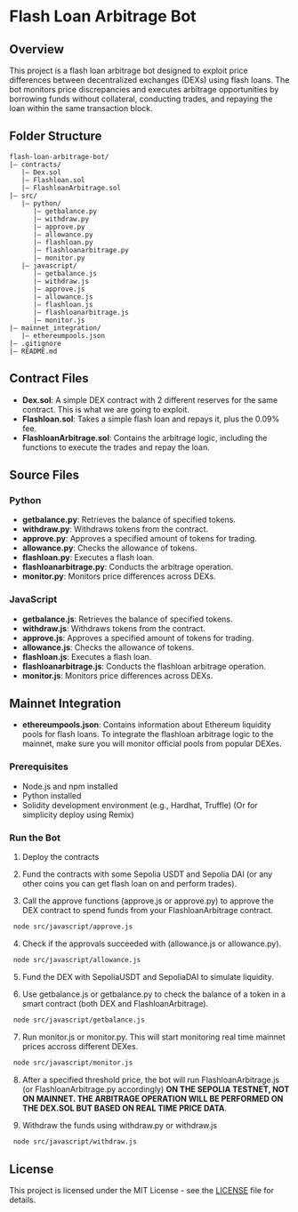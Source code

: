 # Flash Loan Arbitrage Bot

## Overview

This project is a flash loan arbitrage bot designed to exploit price differences between decentralized exchanges (DEXs) using flash loans. The bot monitors price discrepancies and executes arbitrage opportunities by borrowing funds without collateral, conducting trades, and repaying the loan within the same transaction block.

## Folder Structure

```
flash-loan-arbitrage-bot/
|— contracts/
   |— Dex.sol
   |— Flashloan.sol
   |— FlashloanArbitrage.sol
|— src/
   |— python/
      |— getbalance.py
      |— withdraw.py
      |— approve.py
      |— allowance.py
      |— flashloan.py
      |— flashloanarbitrage.py
      |— monitor.py
   |— javascript/
      |— getbalance.js
      |— withdraw.js
      |— approve.js
      |— allowance.js
      |— flashloan.js
      |— flashloanarbitrage.js
      |— monitor.js
|— mainnet_integration/
   |— ethereumpools.json
|— .gitignore
|— README.md
```

## Contract Files

- **Dex.sol**: A simple DEX contract with 2 different reserves for the same contract. This is what we are going to exploit.
- **Flashloan.sol**: Takes a simple flash loan and repays it, plus the 0.09% fee.
- **FlashloanArbitrage.sol**: Contains the arbitrage logic, including the functions to execute the trades and repay the loan.

## Source Files

### Python
- **getbalance.py**: Retrieves the balance of specified tokens.
- **withdraw.py**: Withdraws tokens from the contract.
- **approve.py**: Approves a specified amount of tokens for trading.
- **allowance.py**: Checks the allowance of tokens.
- **flashloan.py**: Executes a flash loan.
- **flashloanarbitrage.py**: Conducts the arbitrage operation.
- **monitor.py**: Monitors price differences across DEXs.

### JavaScript
- **getbalance.js**: Retrieves the balance of specified tokens.
- **withdraw.js**: Withdraws tokens from the contract.
- **approve.js**: Approves a specified amount of tokens for trading.
- **allowance.js**: Checks the allowance of tokens.
- **flashloan.js**: Executes a flash loan.
- **flashloanarbitrage.js**: Conducts the flashloan arbitrage operation.
- **monitor.js**: Monitors price differences across DEXs.

## Mainnet Integration

- **ethereumpools.json**: Contains information about Ethereum liquidity pools for flash loans. To integrate the flashloan arbitrage logic to the mainnet, make sure you will monitor official pools from popular DEXes.

### Prerequisites

- Node.js and npm installed
- Python installed
- Solidity development environment (e.g., Hardhat, Truffle) (Or for simplicity deploy using Remix)

### Run the Bot

1. Deploy the contracts

2. Fund the contracts with some Sepolia USDT and Sepolia DAI (or any other coins you can get flash loan on and perform trades).

3. Call the approve functions (approve.js or approve.py) to approve the DEX contract to spend funds from your FlashloanArbitrage contract.

  ```bash
   node src/javascript/approve.js
   ```

4. Check if the approvals succeeded with (allowance.js or allowance.py).

  ```bash
   node src/javascript/allowance.js
   ```

5. Fund the DEX with SepoliaUSDT and SepoliaDAI to simulate liquidity.

6. Use getbalance.js or getbalance.py to check the balance of a token in a smart contract (both DEX and FlashloanArbitrage).

  ```bash
   node src/javascript/getbalance.js
   ```

7. Run monitor.js or monitor.py. This will start monitoring real time mainnet prices accross different DEXes.

  ```bash
   node src/javascript/monitor.js
   ```

8. After a specified threshold price, the bot will run FlashloanArbitrage.js (or FlashloanArbitrage.py accordingly) **ON THE SEPOLIA TESTNET, NOT ON MAINNET. THE ARBITRAGE OPERATION WILL BE PERFORMED ON THE DEX.SOL BUT BASED ON REAL TIME PRICE DATA**.

9. Withdraw the funds using withdraw.py or withdraw.js

  ```bash
   node src/javascript/withdraw.js
   ```

## License

This project is licensed under the MIT License - see the [LICENSE](LICENSE) file for details.

